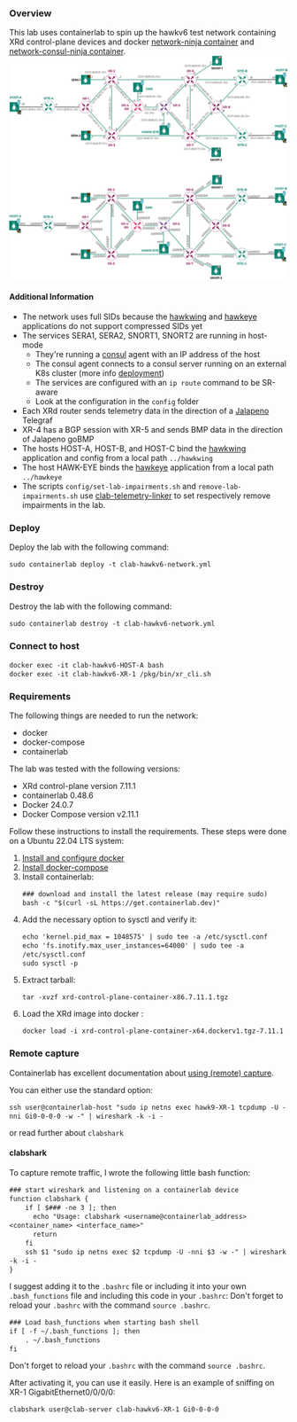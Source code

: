 ### Overview
This lab uses containerlab to spin up the hawkv6 test network containing XRd control-plane devices and docker [network-ninja container](https://github.com/INSRapperswil/network-ninja) and [network-consul-ninja container](https://github.com/hawkv6/network-consul-ninja).
![hawkv6 network topology](images/hawkv6-network.png)


#### Additional Information

- The network uses full SIDs because the [hawkwing](https://github.com/hawkv6/hawkwing) and [hawkeye](https://github.com/hawkv6/hawkeye) applications do not support compressed SIDs yet
- The services SERA1, SERA2, SNORT1, SNORT2 are running in host-mode
  - They're running a [consul](https://www.consul.io/) agent with an IP address of the host
  - The consul agent connects to a consul server running on an external K8s cluster (more info [deployment](https://github.com/hawkv6/deployment))
  - The services are configured with an `ip route` command to be SR-aware
  - Look at the configuration in the `config` folder
- Each XRd router sends telemetry data in the direction of a [Jalapeno](https://github.com/cisco-open/jalapeno) Telegraf
- XR-4 has a BGP session with XR-5 and sends BMP data in the direction of Jalapeno goBMP
- The hosts HOST-A, HOST-B, and HOST-C bind the [hawkwing](https://github.com/hawkv6/hawkwing) application and config from a local path `../hawkwing`
- The host HAWK-EYE binds the [hawkeye](https://github.com/hawkv6/hawkeye) application from a local path `../hawkeye`
- The scripts `config/set-lab-impairments.sh` and `remove-lab-impairments.sh` use [clab-telemetry-linker](https://github.com/hawkv6/clab-telemetry-linker) to set respectively remove impairments in the lab.


### Deploy
Deploy the lab with the following command:
```
sudo containerlab deploy -t clab-hawkv6-network.yml
```

### Destroy
Destroy the lab with the following command:
```
sudo containerlab destroy -t clab-hawkv6-network.yml
```

### Connect to host
```
docker exec -it clab-hawkv6-HOST-A bash
docker exec -it clab-hawkv6-XR-1 /pkg/bin/xr_cli.sh
```

### Requirements
The following things are needed to run the network:
- docker
- docker-compose
- containerlab

The lab was tested with the following versions:
- XRd control-plane version 7.11.1 
- containerlab 0.48.6
- Docker 24.0.7
- Docker Compose version v2.11.1

Follow these instructions to install the requirements.
These steps were done on a Ubuntu 22.04 LTS system:
1. [Install and configure docker](https://docs.docker.com/engine/install/ubuntu/)
2. [Install docker-compose](https://www.digitalocean.com/community/tutorials/how-to-install-and-use-docker-compose-on-ubuntu-22-04)
3. Install containerlab:
    ```
    ### download and install the latest release (may require sudo)
    bash -c "$(curl -sL https://get.containerlab.dev)"
    ```
4. Add the necessary option to sysctl and verify it:
   ```
   echo 'kernel.pid_max = 1048575' | sudo tee -a /etc/sysctl.conf
   echo 'fs.inotify.max_user_instances=64000' | sudo tee -a /etc/sysctl.conf
   sudo sysctl -p
   ```
5. Extract tarball:
   ```
   tar -xvzf xrd-control-plane-container-x86.7.11.1.tgz
   ```
6. Load the XRd image into docker :
   ```
   docker load -i xrd-control-plane-container-x64.dockerv1.tgz-7.11.1
   ```


### Remote capture
Containerlab has excellent documentation about [using (remote) capture](https://containerlab.dev/manual/wireshark/).

You can either use the standard option:
```
ssh user@containerlab-host "sudo ip netns exec hawk9-XR-1 tcpdump -U -nni Gi0-0-0-0 -w -" | wireshark -k -i -
```
or read further about `clabshark`

#### clabshark 

To capture remote traffic, I wrote the following little bash function:
```
### start wireshark and listening on a containerlab device
function clabshark {
    if [ $### -ne 3 ]; then
      echo "Usage: clabshark <username@containerlab_address> <container_name> <interface_name>"
      return
    fi
    ssh $1 "sudo ip netns exec $2 tcpdump -U -nni $3 -w -" | wireshark -k -i -
}
```

I suggest adding it to the `.bashrc` file or including it into your own `.bash_functions` file and including this code in your `.bashrc`:
Don't forget to reload your `.bashrc` with the command `source .bashrc`.

```
### Load bash_functions when starting bash shell
if [ -f ~/.bash_functions ]; then
    . ~/.bash_functions
fi
```
Don't forget to reload your `.bashrc` with the command `source .bashrc`.

After activating it, you can use it easily.
Here is an example of sniffing on XR-1 GigabitEthernet0/0/0/0:
```
clabshark user@clab-server clab-hawkv6-XR-1 Gi0-0-0-0
```
